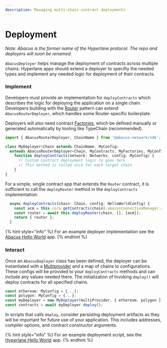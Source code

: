 ```yaml
---
description: Managing multi-chain contract deployments
---
```


# Deployment

_Note: Abacus is the former name of the Hyperlane protocol. The repo and deployers will soon be renamed._

`AbacusDeployer` helps manage the deployment of contracts across multiple chains. Hyperlane apps should extend a deployer to specifiy the needed types and implement any needed logic for deployment of their contracts.&#x20;

### Implement

Developers must provide an implementation for `deployContracts` which describes the logic for deploying the application on a single chain. Developers building with the [Router](../writing-contracts/router.md) pattern can extend `AbacusRouterDeployer`, which handles some Router-specific boilerplate.

Deployers will also need contract [Factories](https://docs.ethers.io/v5/api/contract/contract-factory/), which be defined manually or generated automatically by tooling like TypeChain (recommended).

```typescript
import { AbacusRouterDeployer, ChainName } from '@abacus-network/sdk';

class MyDeployer<Chain extends ChainName, MyConfig>
  extends AbacusRouterDeployer<Chain, MyContracts, MyFactories, MyConfig> { 
    function deployContracts(network: Networks, config: MyConfig) {
      // Custom contract deployment logic to goes here
      // This method is called once for each target chain
    }
}
```

For a simple, single contract app that extends the `Router` contract, it is sufficient to call the `deployRouter` method in the `deployContracts` implementation:

```typescript
  async deployContracts(chain: Chain, config: HelloWorldConfig) {
    const acm = this.core.getContracts(chain).abacusConnectionManager.address;
    const router = await this.deployRouter(chain, [], [acm]);
    return { router };
  }
```

{% hint style="info" %}
For an example deployer implementation see the [Abacus Hello World](https://github.com/abacus-network/abacus-app-template/blob/main/src/deploy/deploy.ts) app.
{% endhint %}

### Interact

Once an `AbacusDeployer` class has been defined, the deployer can be instantiated with a [Multiprovider](multiprovider.md) and a map of chains to configurations. These configs will be provided to your `deployContracts` methods and can include any values needed there. The initialization of Invoking `deploy()` will deploy contracts for all specified chains.&#x20;

```typescript
const ethereum: MyConfig = {...};
const polygon: MyConfig = {...};
const myDeployer = new MyDeployer(multiProvider, { ethereum, polygon });
const contracts = await myDeployer.deploy();
```

In scripts that calls `deploy`, consider persisting deployment artifacts as they will be  important for future use of your application. This includes addresses, compiler options, and contract constructor arguments.

{% hint style="info" %}
For an example deployment script, see the [Hyperlane Hello World](https://github.com/abacus-network/abacus-app-template/blob/main/src/scripts/deploy.ts) app.
{% endhint %}
